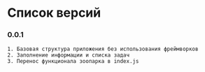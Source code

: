 # Список версий
### 0.0.1
    1. Базовая структура приложения без использования фреймворков
    2. Заполнение информации и списка задач
    3. Перенос функционала зоопарка в index.js
    